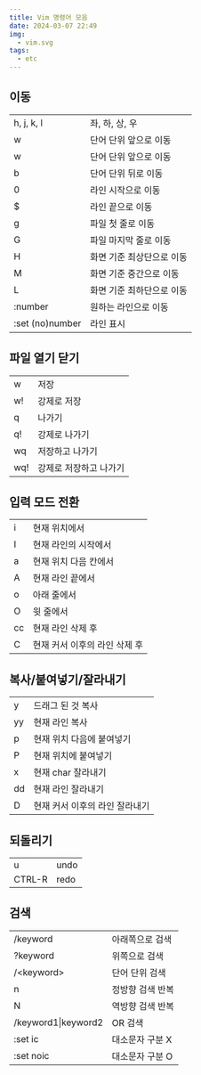 ```yaml
---
title: Vim 명령어 모음
date: 2024-03-07 22:49
img:
  - vim.svg
tags:
  - etc
---
```


## 이동

|                 |                |
|-----------------|----------------|
| h, j, k, l      | 좌, 하, 상, 우     |
| w               | 단어 단위 앞으로 이동   |
| w               | 단어 단위 앞으로 이동   |
| b               | 단어 단위 뒤로 이동    |
| 0               | 라인 시작으로 이동     |
| $               | 라인 끝으로 이동      |
| g               | 파일 첫 줄로 이동     |
| G               | 파일 마지막 줄로 이동   |
| H               | 화면 기준 최상단으로 이동 |
| M               | 화면 기준 중간으로 이동  |
| L               | 화면 기준 최하단으로 이동 |
| :number         | 원하는 라인으로 이동    |
| :set (no)number | 라인 표시          |

## 파일 열기 닫기

|     |              |
|-----|--------------|
| w   | 저장           | 
| w!  | 강제로 저장       | 
| q   | 나가기          | 
| q!  | 강제로 나가기      | 
| wq  | 저장하고 나가기     | 
| wq! | 강제로 저장하고 나가기 | 

## 입력 모드 전환

|    |                   |
|----|-------------------|
| i  | 현재 위치에서           |
| I  | 현재 라인의 시작에서       |
| a  | 현재 위치 다음 칸에서      |
| A  | 현재 라인 끝에서         |
| o  | 아래 줄에서            |
| O  | 윗 줄에서             |
| cc | 현재 라인 삭제 후        |
| C  | 현재 커서 이후의 라인 삭제 후 |

## 복사/붙여넣기/잘라내기

|    |                   |
|----|-------------------|
| y  | 드래그 된 것 복사        |
| yy | 현재 라인 복사          |
| p  | 현재 위치 다음에 붙여넣기    |
| P  | 현재 위치에 붙여넣기       |
| x  | 현재 char 잘라내기      |
| dd | 현재 라인 잘라내기        |
| D  | 현재 커서 이후의 라인 잘라내기 |

## 되돌리기

|        |      |
|--------|------|
| u      | undo |
| CTRL-R | redo |

## 검색

|                     |           |
|---------------------|-----------|
| /keyword            | 아래쪽으로 검색  |
| ?keyword            | 위쪽으로 검색   |
| /\<keyword\>        | 단어 단위 검색  |
| n                   | 정방향 검색 반복 |
| N                   | 역방향 검색 반복 |
| /keyword1\|keyword2 | OR 검색     |
| :set ic             | 대소문자 구분 X |
| :set noic           | 대소문자 구분 O |
